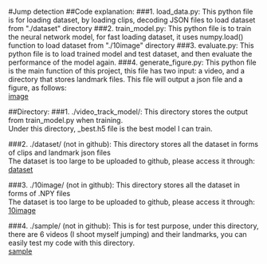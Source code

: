 #Jump detection
##Code explanation:
###1. load_data.py:
This python file is for loading dataset, by loading clips,
 decoding JSON files to load dataset from "./dataset" directory
###2. train_model.py:
This python file is to train the neural network model, for fast loading dataset,
it uses numpy.load() function to load dataset from "./10image" directory
###3. evaluate.py:
This python file is to load trained model and test dataset, and then evaluate the performance of the model again.
###4. generate_figure.py:
This python file is the main function of this project, this file has two input:
a video, and a directory that stores landmark files. This file will output a json file and a figure, as follows:  
[image](https://github.com/shyuan7-software/images/blob/master/generate_figure_result.png)  

##Directory:
###1. ./video_track_model/:
This directory stores the output from train_model.py when training.  
Under this directory, _best.h5 file is the best model I can train.

###2. ./dataset/ (not in github):
This directory stores all the dataset in forms of clips and landmark json files  
The dataset is too large to be uploaded to github, please access it through:  
[dataset](https://drive.google.com/drive/folders/1vUYK2-X1HWBWLH3C1e4IYcaMAN_CzRjg?usp=sharing) 

###3. ./10image/ (not in github):
This directory stores all the dataset in forms of .NPY files  
The dataset is too large to be uploaded to github, please access it through:  
[10image](https://drive.google.com/drive/folders/1V6PB5sE8K8jLW1UnnoBPDZVhQO-tLXAh)

###4. ./sample/ (not in github):
This is for test purpose, under this directory, there are 6 videos (I shoot myself jumping) and their landmarks, you can easily
test my code with this directory.  
[sample](https://drive.google.com/drive/folders/1St1RiO6kB9MlPiOF6ItiIuPoCYV1uahQ?usp=sharing)